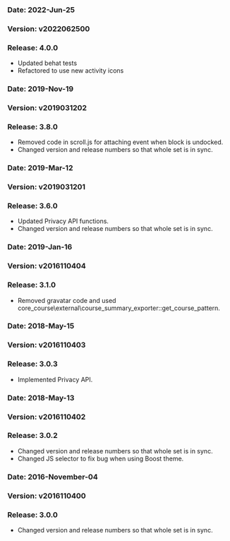 ### Date: 		2022-Jun-25
### Version:	v2022062500
### Release:    4.0.0

- Updated behat tests
- Refactored to use new activity icons

### Date: 		2019-Nov-19
### Version:	v2019031202
### Release:    3.8.0

- Removed code in scroll.js for attaching event when block is undocked.
- Changed version and release numbers so that whole set is in sync.

### Date: 		2019-Mar-12
### Version:	v2019031201
### Release:    3.6.0

- Updated Privacy API functions.
- Changed version and release numbers so that whole set is in sync.

### Date: 		2019-Jan-16
### Version:	v2016110404
### Release:    3.1.0

- Removed gravatar code and used core_course\external\course_summary_exporter::get_course_pattern.

### Date: 		2018-May-15
### Version:	v2016110403
### Release:    3.0.3

- Implemented Privacy API.

### Date: 		2018-May-13
### Version:	v2016110402
### Release:    3.0.2

- Changed version and release numbers so that whole set is in sync.
- Changed JS selector to fix bug when using Boost theme.

### Date: 		2016-November-04
### Version:	v2016110400
### Release:    3.0.0

- Changed version and release numbers so that whole set is in sync.
